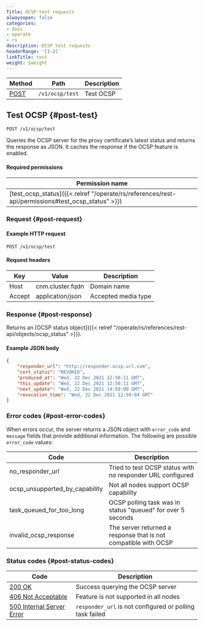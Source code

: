 ```yaml
---
Title: OCSP test requests
alwaysopen: false
categories:
- docs
- operate
- rs
description: OCSP test requests
headerRange: '[1-2]'
linkTitle: test
weight: $weight
---
```


| Method | Path | Description |
|--------|------|-------------|
| [POST](#post-test) | `/v1/ocsp/test` | Test OCSP |

## Test OCSP {#post-test}

	POST /v1/ocsp/test

Queries the OCSP server for the proxy certificate’s latest status and returns the response as JSON. It caches the response if the OCSP feature is enabled.

#### Required permissions

| Permission name |
|-----------------|
| [test_ocsp_status]({{< relref "/operate/rs/references/rest-api/permissions#test_ocsp_status" >}}) |

### Request {#post-request} 

#### Example HTTP request

	POST /v1/ocsp/test 

#### Request headers

| Key | Value | Description |
|-----|-------|-------------|
| Host | cnm.cluster.fqdn | Domain name |
| Accept | application/json | Accepted media type |

### Response {#post-response} 

Returns an [OCSP status object]({{< relref "/operate/rs/references/rest-api/objects/ocsp_status" >}}).

#### Example JSON body

```json
{
    "responder_url": "http://responder.ocsp.url.com",
    "cert_status": "REVOKED",
    "produced_at": "Wed, 22 Dec 2021 12:50:11 GMT",
    "this_update": "Wed, 22 Dec 2021 12:50:11 GMT",
    "next_update": "Wed, 22 Dec 2021 14:50:00 GMT",
    "revocation_time": "Wed, 22 Dec 2021 12:50:04 GMT"
}
```

### Error codes {#post-error-codes} 

When errors occur, the server returns a JSON object with `error_code` and `message` fields that provide additional information. The following are possible `error_code` values:

| Code | Description |
|------|-------------|
| no_responder_url | Tried to test OCSP status with no responder URL configured |
| ocsp_unsupported_by_capability | Not all nodes support OCSP capability |
| task_queued_for_too_long | OCSP polling task was in status "queued" for over 5 seconds |
| invalid_ocsp_response | The server returned a response that is not compatible with OCSP |

### Status codes {#post-status-codes} 

| Code | Description |
|------|-------------|
| [200 OK](http://www.w3.org/Protocols/rfc2616/rfc2616-sec10.html#sec10.2.1) | Success querying the OCSP server |
| [406 Not Acceptable](http://www.w3.org/Protocols/rfc2616/rfc2616-sec10.html#sec10.4.7) | Feature is not supported in all nodes |
| [500 Internal Server Error](http://www.w3.org/Protocols/rfc2616/rfc2616-sec10.html#sec10.5.1) | `responder_url` is not configured or polling task failed |

